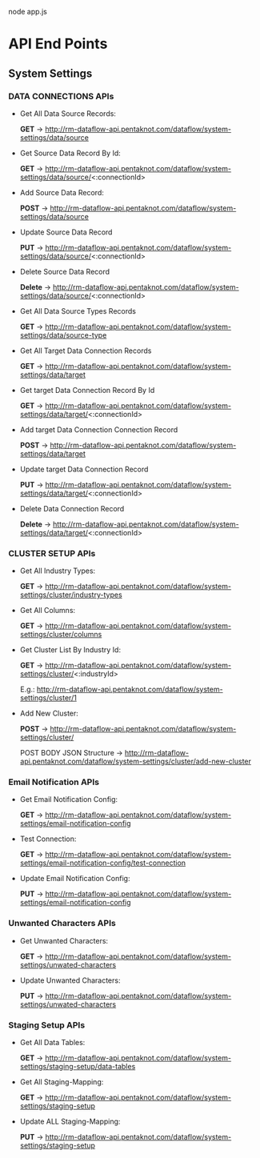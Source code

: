 
node app.js

# API End Points

## System Settings

### DATA CONNECTIONS APIs

- Get All Data Source Records:

    **GET** -> http://rm-dataflow-api.pentaknot.com/dataflow/system-settings/data/source

- Get Source Data Record By Id:
    
    **GET** -> http://rm-dataflow-api.pentaknot.com/dataflow/system-settings/data/source/<:connectionId>

- Add Source Data Record:
    
    **POST** -> http://rm-dataflow-api.pentaknot.com/dataflow/system-settings/data/source

- Update Source Data Record
    
    **PUT** -> http://rm-dataflow-api.pentaknot.com/dataflow/system-settings/data/source/<:connectionId>

- Delete Source Data Record
    
    **Delete** -> http://rm-dataflow-api.pentaknot.com/dataflow/system-settings/data/source/<:connectionId>

- Get All Data Source Types Records

    **GET** -> http://rm-dataflow-api.pentaknot.com/dataflow/system-settings/data/source-type

- Get All Target Data Connection Records
    
    **GET** -> http://rm-dataflow-api.pentaknot.com/dataflow/system-settings/data/target

- Get target Data Connection Record By Id
    
    **GET** -> http://rm-dataflow-api.pentaknot.com/dataflow/system-settings/data/target/<:connectionId>

- Add target Data Connection Connection Record

    **POST** -> http://rm-dataflow-api.pentaknot.com/dataflow/system-settings/data/target

- Update target Data Connection Record

    **PUT** -> http://rm-dataflow-api.pentaknot.com/dataflow/system-settings/data/target/<:connectionId>

- Delete Data Connection Record
    
    **Delete** -> http://rm-dataflow-api.pentaknot.com/dataflow/system-settings/data/target/<:connectionId>

### CLUSTER SETUP APIs

- Get All Industry Types:

    **GET** -> http://rm-dataflow-api.pentaknot.com/dataflow/system-settings/cluster/industry-types

- Get All Columns:
    
    **GET** -> http://rm-dataflow-api.pentaknot.com/dataflow/system-settings/cluster/columns

- Get Cluster List By Industry Id:

    **GET** -> http://rm-dataflow-api.pentaknot.com/dataflow/system-settings/cluster/<:industryId>
    
    E.g.: http://rm-dataflow-api.pentaknot.com/dataflow/system-settings/cluster/1

- Add New Cluster:

    **POST** -> http://rm-dataflow-api.pentaknot.com/dataflow/system-settings/cluster/

    POST BODY JSON Structure -> http://rm-dataflow-api.pentaknot.com/dataflow/system-settings/cluster/add-new-cluster


### Email Notification APIs

- Get Email Notification Config:

    **GET** -> http://rm-dataflow-api.pentaknot.com/dataflow/system-settings/email-notification-config

- Test Connection:
    
    **GET** -> http://rm-dataflow-api.pentaknot.com/dataflow/system-settings/email-notification-config/test-connection

- Update Email Notification Config:

    **PUT** -> http://rm-dataflow-api.pentaknot.com/dataflow/system-settings/email-notification-config


### Unwanted Characters APIs

- Get Unwanted Characters:

    **GET** -> http://rm-dataflow-api.pentaknot.com/dataflow/system-settings/unwated-characters

- Update Unwanted Characters:

    **PUT** -> http://rm-dataflow-api.pentaknot.com/dataflow/system-settings/unwated-characters


### Staging Setup APIs

- Get All Data Tables:

    **GET** -> http://rm-dataflow-api.pentaknot.com/dataflow/system-settings/staging-setup/data-tables

- Get All Staging-Mapping:
    
    **GET** -> http://rm-dataflow-api.pentaknot.com/dataflow/system-settings/staging-setup

- Update ALL Staging-Mapping:

    **PUT** -> http://rm-dataflow-api.pentaknot.com/dataflow/system-settings/staging-setup